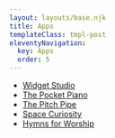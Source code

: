 ```yaml
---
layout: layouts/base.njk
title: Apps
templateClass: tmpl-post
eleventyNavigation:
  key: Apps
  order: 5
---
```


- [Widget Studio](/apps/widget-studio)
- [The Pocket Piano](/apps/the-pocket-piano)
- [The Pitch Pipe](/apps/the-pitch-pipe)
- [Space Curiosity](/apps/space-curiosity)
- [Hymns for Worship](/apps/hymns-for-worship)

<div class="app-links">
  <a target="_blank" rel="noopener noreferrer" href="https://apps.apple.com/us/developer/rody-davis/id1200052810">
   <div class="apple"></div>
  </a>
  <a target="_blank" rel="noopener noreferrer" href="https://play.google.com/store/apps/developer?id=Rhodes+Davis&hl=en_US&gl=US">
   <div class="google"></div>
  </a>
</div>
